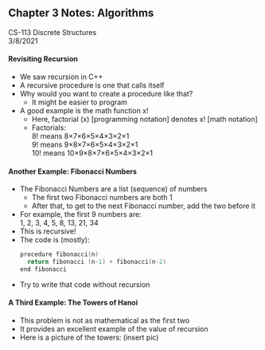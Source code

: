## Chapter 3 Notes: Algorithms
CS-113 Discrete Structures  
3/8/2021

#### Revisiting Recursion
- We saw recursion in C++
- A recursive procedure is one that calls itself
- Why would you want to create a procedure like that?
  - It might be easier to program
- A good example is the math function x!
  - Here, factorial (x) [programming notation] denotes x! [math notation]  
  - Factorials:  
  8! means 8×7×6×5×4×3×2×1  
  9! means 9×8×7×6×5×4×3×2×1  
  10! means 10×9×8×7×6×5×4×3×2×1  

#### Another Example: Fibonacci Numbers
- The Fibonacci Numbers are a list (sequence) of numbers
  - The first two Fibonacci numbers are both 1
  - After that, to get to the next Fibonacci number, add the two before it
- For example, the first 9 numbers are:  
  1, 2, 3, 4, 5, 8, 13, 21, 34
- This is recursive!
- The code is (mostly):
  ```cpp
  procedure fibonacci(n)
    return fibonacci (n-1) + fibonacci(n-2)
  end fibonacci
  ```
- Try to write that code without recursion

#### A Third Example: The Towers of Hanoi
- This problem is not as mathematical as the first two
- It provides an excellent example of the value of recursion
- Here is a picture of the towers: (insert pic)
